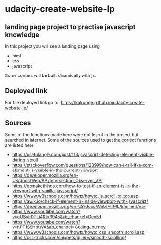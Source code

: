 # udacity-create-website-lp

## landing page project to practise javascript knowledge

In this project you will see a landing page using 
- html 
- css
- javascript

Some content will be built dinamically with js.

## Deployed link

For the deployed link go to: https://katrunge.github.io/udacity-create-website-lp/


## Sources

Some of the functions made here were not learnt in the project but searched in internet. Some of the sources used to get the correct functions are listed here:

- https://usefulangle.com/post/113/javascript-detecting-element-visible-during-scroll
- https://stackoverflow.com/questions/123999/how-can-i-tell-if-a-dom-element-is-visible-in-the-current-viewport
- https://developer.mozilla.org/en-US/docs/Web/API/Intersection_Observer_API
- https://gomakethings.com/how-to-test-if-an-element-is-in-the-viewport-with-vanilla-javascript/
- https://www.w3schools.com/howto/howto_js_scroll_to_top.asp
- https://awik.io/check-if-element-is-inside-viewport-with-javascript/
- https://developer.mozilla.org/en-US/docs/Web/HTML/Element/nav
- https://www.youtube.com/watch?v=oUSvlrDTLi4&t=394s&ab_channel=DevEd
- https://www.youtube.com/watch?v=hPT1SSHptWA&ab_channel=CodingJourney
- https://www.w3schools.com/howto/howto_css_smooth_scroll.asp
- https://css-tricks.com/snippets/jquery/smooth-scrolling/
